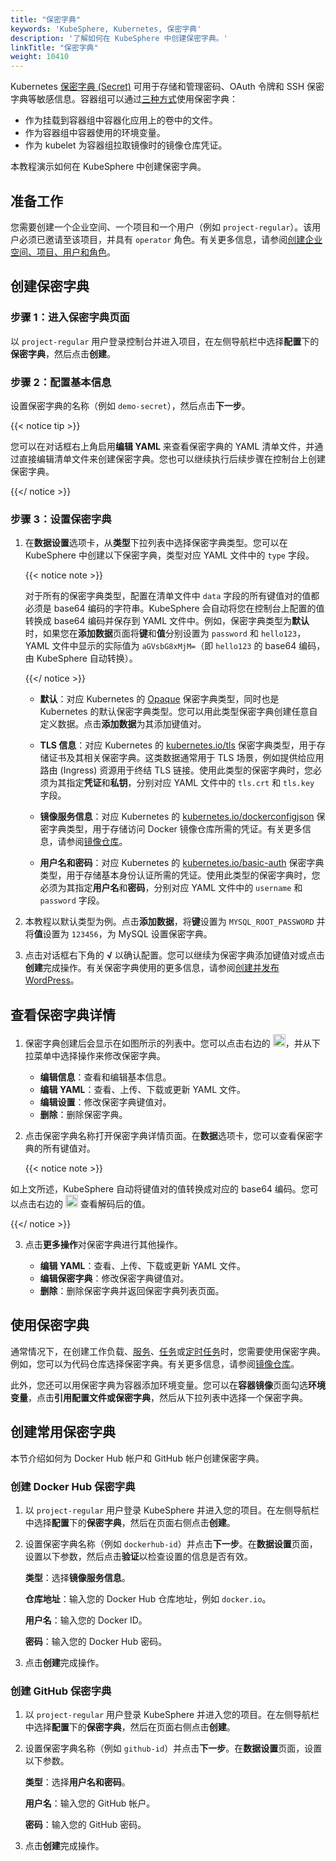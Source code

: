 ```yaml
---
title: "保密字典"
keywords: 'KubeSphere, Kubernetes, 保密字典'
description: '了解如何在 KubeSphere 中创建保密字典。'
linkTitle: "保密字典"
weight: 10410
---
```


Kubernetes [保密字典 (Secret)](https://kubernetes.io/zh/docs/concepts/configuration/secret/) 可用于存储和管理密码、OAuth 令牌和 SSH 保密字典等敏感信息。容器组可以通过[三种方式](https://kubernetes.io/zh/docs/concepts/configuration/secret/#overview-of-secrets)使用保密字典：

- 作为挂载到容器组中容器化应用上的卷中的文件。
- 作为容器组中容器使用的环境变量。
- 作为 kubelet 为容器组拉取镜像时的镜像仓库凭证。

本教程演示如何在 KubeSphere 中创建保密字典。

## 准备工作

您需要创建一个企业空间、一个项目和一个用户（例如 `project-regular`）。该用户必须已邀请至该项目，并具有 `operator` 角色。有关更多信息，请参阅[创建企业空间、项目、用户和角色](../../../quick-start/create-workspace-and-project/)。

## 创建保密字典

### 步骤 1：进入保密字典页面

以 `project-regular` 用户登录控制台并进入项目，在左侧导航栏中选择**配置**下的**保密字典**，然后点击**创建**。

### 步骤 2：配置基本信息

设置保密字典的名称（例如 `demo-secret`），然后点击**下一步**。

{{< notice tip >}}

您可以在对话框右上角启用**编辑 YAML** 来查看保密字典的 YAML 清单文件，并通过直接编辑清单文件来创建保密字典。您也可以继续执行后续步骤在控制台上创建保密字典。

{{</ notice >}} 

### 步骤 3：设置保密字典

1. 在**数据设置**选项卡，从**类型**下拉列表中选择保密字典类型。您可以在 KubeSphere 中创建以下保密字典，类型对应 YAML 文件中的 `type` 字段。

   {{< notice note >}}

   对于所有的保密字典类型，配置在清单文件中 `data` 字段的所有键值对的值都必须是 base64 编码的字符串。KubeSphere 会自动将您在控制台上配置的值转换成 base64 编码并保存到 YAML 文件中。例如，保密字典类型为**默认**时，如果您在**添加数据**页面将**键**和**值**分别设置为 `password` 和 `hello123`，YAML 文件中显示的实际值为 `aGVsbG8xMjM=`（即 `hello123` 的 base64 编码，由 KubeSphere 自动转换）。

   {{</ notice >}} 

   - **默认**：对应 Kubernetes 的 [Opaque](https://kubernetes.io/zh/docs/concepts/configuration/secret/#opaque-secret) 保密字典类型，同时也是 Kubernetes 的默认保密字典类型。您可以用此类型保密字典创建任意自定义数据。点击**添加数据**为其添加键值对。

   - **TLS 信息**：对应 Kubernetes 的 [kubernetes.io/tls](https://kubernetes.io/zh/docs/concepts/configuration/secret/#tls-secret) 保密字典类型，用于存储证书及其相关保密字典。这类数据通常用于 TLS 场景，例如提供给应用路由 (Ingress) 资源用于终结 TLS 链接。使用此类型的保密字典时，您必须为其指定**凭证**和**私钥**，分别对应 YAML 文件中的 `tls.crt` 和 `tls.key` 字段。

   - **镜像服务信息**：对应 Kubernetes 的 [kubernetes.io/dockerconfigjson](https://kubernetes.io/zh/docs/concepts/configuration/secret/#docker-config-secrets) 保密字典类型，用于存储访问 Docker 镜像仓库所需的凭证。有关更多信息，请参阅[镜像仓库](../image-registry/)。

   - **用户名和密码**：对应 Kubernetes 的 [kubernetes.io/basic-auth](https://kubernetes.io/zh/docs/concepts/configuration/secret/#basic-authentication-secret) 保密字典类型，用于存储基本身份认证所需的凭证。使用此类型的保密字典时，您必须为其指定**用户名**和**密码**，分别对应 YAML 文件中的 `username` 和 `password` 字段。

2. 本教程以默认类型为例。点击**添加数据**，将**键**设置为 `MYSQL_ROOT_PASSWORD` 并将**值**设置为 `123456`，为 MySQL 设置保密字典。 

3.  点击对话框右下角的 **√** 以确认配置。您可以继续为保密字典添加键值对或点击**创建**完成操作。有关保密字典使用的更多信息，请参阅[创建并发布 WordPress](../../../quick-start/wordpress-deployment/#任务-3创建应用程序)。

## 查看保密字典详情

1. 保密字典创建后会显示在如图所示的列表中。您可以点击右边的 <img src="/images/docs/zh-cn/project-user-guide/configurations/secrets/three-dots.png" width="20px" />，并从下拉菜单中选择操作来修改保密字典。

    - **编辑信息**：查看和编辑基本信息。
    - **编辑 YAML**：查看、上传、下载或更新 YAML 文件。
    - **编辑设置**：修改保密字典键值对。
    - **删除**：删除保密字典。

2. 点击保密字典名称打开保密字典详情页面。在**数据**选项卡，您可以查看保密字典的所有键值对。

    {{< notice note >}}

如上文所述，KubeSphere 自动将键值对的值转换成对应的 base64 编码。您可以点击右边的 <img src="/images/docs/zh-cn/project-user-guide/configurations/secrets/eye-icon.png" alt="icon" width="20px" /> 查看解码后的值。

{{</ notice >}} 

3. 点击**更多操作**对保密字典进行其他操作。

    - **编辑 YAML**：查看、上传、下载或更新 YAML 文件。
    - **编辑保密字典**：修改保密字典键值对。
    - **删除**：删除保密字典并返回保密字典列表页面。


## 使用保密字典

通常情况下，在创建工作负载、[服务](../../../project-user-guide/application-workloads/services/)、[任务](../../../project-user-guide/application-workloads/jobs/)或[定时任务](../../../project-user-guide/application-workloads/cronjobs/)时，您需要使用保密字典。例如，您可以为代码仓库选择保密字典。有关更多信息，请参阅[镜像仓库](../image-registry/)。

此外，您还可以用保密字典为容器添加环境变量。您可以在**容器镜像**页面勾选**环境变量**，点击**引用配置文件或保密字典**，然后从下拉列表中选择一个保密字典。

## 创建常用保密字典

本节介绍如何为 Docker Hub 帐户和 GitHub 帐户创建保密字典。

### 创建 Docker Hub 保密字典

1. 以 `project-regular` 用户登录 KubeSphere 并进入您的项目。在左侧导航栏中选择**配置**下的**保密字典**，然后在页面右侧点击**创建**。

2. 设置保密字典名称（例如 `dockerhub-id`）并点击**下一步**。在**数据设置**页面，设置以下参数，然后点击**验证**以检查设置的信息是否有效。

   **类型**：选择**镜像服务信息**。

   **仓库地址**：输入您的 Docker Hub 仓库地址，例如 `docker.io`。

   **用户名**：输入您的 Docker ID。

   **密码**：输入您的 Docker Hub 密码。

3. 点击**创建**完成操作。

### 创建 GitHub 保密字典

1. 以 `project-regular` 用户登录 KubeSphere 并进入您的项目。在左侧导航栏中选择**配置**下的**保密字典**，然后在页面右侧点击**创建**。

2. 设置保密字典名称（例如 `github-id`）并点击**下一步**。在**数据设置**页面，设置以下参数。

   **类型**：选择**用户名和密码**。

   **用户名**：输入您的 GitHub 帐户。

   **密码**：输入您的 GitHub 密码。

3. 点击**创建**完成操作。
